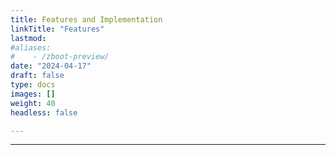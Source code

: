 ```yaml
---
title: Features and Implementation
linkTitle: "Features"
lastmod:
#aliases:
#    - /zboot-preview/
date: "2024-04-17"
draft: false
type: docs
images: []
weight: 40
headless: false

---
```


-----


